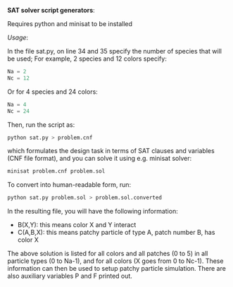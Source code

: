 **SAT solver script generators**:

Requires python and minisat to be installed

*Usage*:

In the file sat.py, on line 34 and 35 specify the number of species that will be used; 
For example, 2 species and 12 colors specify:

```python
Na = 2     
Nc = 12     
```

Or for 4 species and 24 colors:

```python
Na = 4     
Nc = 24
```

Then, run the script as:

```bash
python sat.py > problem.cnf
```

which formulates the design task in terms of SAT clauses and variables (CNF file format), and you can solve it using e.g. minisat solver:

```bash
minisat problem.cnf problem.sol
```

To convert into human-readable form, run:

```bash
python sat.py problem.sol > problem.sol.converted
```

In the resulting file, you will have the following information:

* B(X,Y): this means color X and Y interact
* C(A,B,X): this means patchy particle of type A, patch number B, has color X

The above solution is listed for all colors and all patches (0 to 5) in all particle types (0 to Na-1), and for all colors (X goes from 0 to Nc-1). These information can 
then be used to setup patchy particle simulation.
There are also auxiliary variables P and F printed out. 

